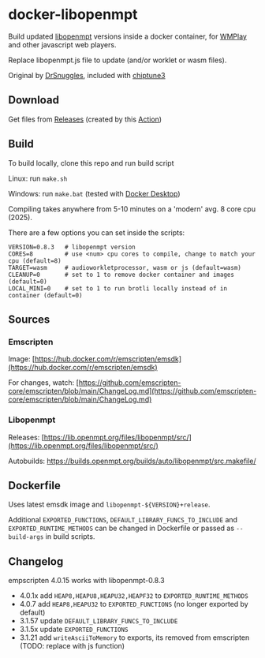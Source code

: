 # docker-libopenmpt

Build updated [libopenmpt](https://lib.openmpt.org/libopenmpt/) versions inside a docker container, for [WMPlay](https://github.com/silv3rr/chiptune2.js/tree/wmplay) and other javascript web players.

Replace libopenmpt.js file to update (and/or worklet or wasm files).

Original by [DrSnuggles](DrSnuggles), included with [chiptune3](https://github.com/DrSnuggles/chiptune/tree/v3/docker)

## Download

Get files from [Releases](https://github.com/silv3rr/docker-libopenmpt/releases) (created by this [Action](https://github.com/silv3rr/docker-libopenmpt/blob/main/.github/workflows/build.yml))

## Build

To build locally, clone this repo and run build script

Linux: run `make.sh`

Windows: run `make.bat` (tested with [Docker Desktop](https://docs.docker.com/desktop/setup/install/windows-install/))

Compiling takes anywhere from 5-10 minutes on a 'modern' avg. 8 core cpu (2025).

There are a few options you can set inside the scripts:

``` shell
VERSION=0.8.3   # libopenmpt version
CORES=8         # use <num> cpu cores to compile, change to match your cpu (default=8)
TARGET=wasm     # audioworkletprocessor, wasm or js (default=wasm)
CLEANUP=0       # set to 1 to remove docker container and images (default=0)
LOCAL_MINI=0    # set to 1 to run brotli locally instead of in container (default=0)
```

## Sources

### Emscripten

Image: [https://hub.docker.com/r/emscripten/emsdk](https://hub.docker.com/r/emscripten/emsdk)

For changes, watch: [https://github.com/emscripten-core/emscripten/blob/main/ChangeLog.md](https://github.com/emscripten-core/emscripten/blob/main/ChangeLog.md)

### Libopenmpt

Releases: [https://lib.openmpt.org/files/libopenmpt/src/](https://lib.openmpt.org/files/libopenmpt/src/)

Autobuilds: https://builds.openmpt.org/builds/auto/libopenmpt/src.makefile/

## Dockerfile

Uses latest emsdk image and `libopenmpt-${VERSION}+release`.

Additional `EXPORTED_FUNCTIONS`, `DEFAULT_LIBRARY_FUNCS_TO_INCLUDE` and `EXPORTED_RUNTIME_METHODS` can be changed in Dockerfile or passed as `--build-args` in build scripts.

## Changelog

empscripten 4.0.15 works with libopenmpt-0.8.3

- 4.0.1x add `HEAP8,HEAPU8,HEAPU32,HEAPF32` to `EXPORTED_RUNTIME_METHODS`
- 4.0.7 add `HEAP8,HEAPU32` to `EXPORTED_FUNCTIONS` (no longer exported by default)
- 3.1.57 update `DEFAULT_LIBRARY_FUNCS_TO_INCLUDE`
- 3.1.5x update `EXPORTED_FUNCTIONS`
- 3.1.21 add `writeAsciiToMemory` to exports, its removed from emscripten (TODO: replace with js function)
